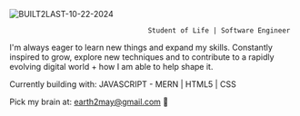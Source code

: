 

![BUILT2LAST-10-22-2024](https://github.com/user-attachments/assets/03bdfe7f-63db-44f7-8e0b-d0015c8379d6)


                                      Student of Life | Software Engineer

I'm always eager to learn new things and expand my skills. 
Constantly inspired to grow, explore new techniques and to contribute to a rapidly evolving digital world + how I am able to help shape it.

Currently building with: JAVASCRIPT - MERN | HTML5 | CSS

Pick my brain at: earth2may@gmail.com 🌱





<!-- - 📫 How to reach me: Linkedin, or Email! -->

